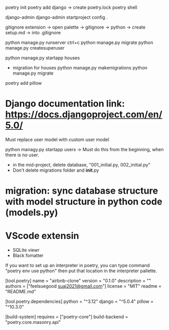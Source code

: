 poetry init
poetry add django -> create poetry.lock
poetry shell

django-admin
django-admin startproject config .

gitignore extension -> open palette -> gitignore -> python -> create
setup.md -> into .gitignore

python manage.py runserver
ctrl+c
python manage.py migrate
python manage.py createsuperuser

python manage.py startapp houses

- migration for houses
  python manage.py makemigrations
  python manage.py migrate

poetry add pillow

# Django documentation link: https://docs.djangoproject.com/en/5.0/

Must replace user model with custom user model

python managy.py startapp users -> Must do this from the beginning, when there is no user.

- in the mid-project, delete database, "001_initial.py, 002_initial.py"
- Don't delete migrations folder and **init**.py

# migration: sync database structure with model structure in python code (models.py)

# VScode extensin

- SQLite viewr
- Black fomatter

If you want to set up an interpreter in poetry, you can type command "poetry env use python"
then put that location in the interpreter pallette.

[tool.poetry]
name = "airbnb-clone"
version = "0.1.0"
description = ""
authors = ["feelsuegood <suaj2021@gmail.com>"]
license = "MIT"
readme = "README.md"

[tool.poetry.dependencies]
python = "^3.12"
django = "^5.0.4"
pillow = "^10.3.0"

[build-system]
requires = ["poetry-core"]
build-backend = "poetry.core.masonry.api"
